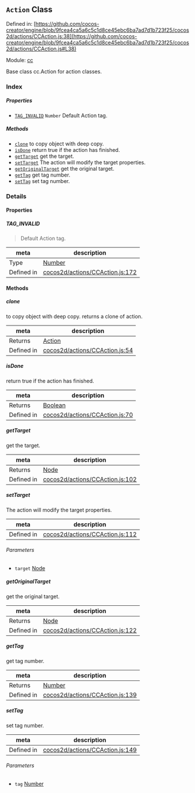 ## `Action` Class


Defined in: [https://github.com/cocos-creator/engine/blob/9fcea4ca5a6c5c1d8ce45ebc6ba7ad7d1b723f25/cocos2d/actions/CCAction.js:38](https://github.com/cocos-creator/engine/blob/9fcea4ca5a6c5c1d8ce45ebc6ba7ad7d1b723f25/cocos2d/actions/CCAction.js#L38)

Module: [cc](../modules/cc.md)


Base class cc.Action for action classes.



### Index

##### Properties

  - [`TAG_INVALID`](#taginvalid) `Number` Default Action tag.



##### Methods

  - [`clone`](#clone) to copy object with deep copy.
  - [`isDone`](#isdone) return true if the action has finished.
  - [`getTarget`](#gettarget) get the target.
  - [`setTarget`](#settarget) The action will modify the target properties.
  - [`getOriginalTarget`](#getoriginaltarget) get the original target.
  - [`getTag`](#gettag) get tag number.
  - [`setTag`](#settag) set tag number.



### Details


#### Properties


##### TAG_INVALID

> Default Action tag.

| meta | description |
|------|-------------|
| Type | <a href="https://developer.mozilla.org/en/JavaScript/Reference/Global_Objects/Number" class="crosslink external" target="_blank">Number</a> |
| Defined in | [cocos2d/actions/CCAction.js:172](https://github.com/cocos-creator/engine/blob/9fcea4ca5a6c5c1d8ce45ebc6ba7ad7d1b723f25/cocos2d/actions/CCAction.js#L172) |






<!-- Method Block -->
#### Methods


##### clone

to copy object with deep copy.
returns a clone of action.

| meta | description |
|------|-------------|
| Returns | <a href="../classes/Action.html" class="crosslink">Action</a> 
| Defined in | [cocos2d/actions/CCAction.js:54](https://github.com/cocos-creator/engine/blob/9fcea4ca5a6c5c1d8ce45ebc6ba7ad7d1b723f25/cocos2d/actions/CCAction.js#L54) |



##### isDone

return true if the action has finished.

| meta | description |
|------|-------------|
| Returns | <a href="https://developer.mozilla.org/en/JavaScript/Reference/Global_Objects/Boolean" class="crosslink external" target="_blank">Boolean</a> 
| Defined in | [cocos2d/actions/CCAction.js:70](https://github.com/cocos-creator/engine/blob/9fcea4ca5a6c5c1d8ce45ebc6ba7ad7d1b723f25/cocos2d/actions/CCAction.js#L70) |



##### getTarget

get the target.

| meta | description |
|------|-------------|
| Returns | <a href="../classes/Node.html" class="crosslink">Node</a> 
| Defined in | [cocos2d/actions/CCAction.js:102](https://github.com/cocos-creator/engine/blob/9fcea4ca5a6c5c1d8ce45ebc6ba7ad7d1b723f25/cocos2d/actions/CCAction.js#L102) |



##### setTarget

The action will modify the target properties.

| meta | description |
|------|-------------|
| Defined in | [cocos2d/actions/CCAction.js:112](https://github.com/cocos-creator/engine/blob/9fcea4ca5a6c5c1d8ce45ebc6ba7ad7d1b723f25/cocos2d/actions/CCAction.js#L112) |

###### Parameters
- `target` <a href="../classes/Node.html" class="crosslink">Node</a> 


##### getOriginalTarget

get the original target.

| meta | description |
|------|-------------|
| Returns | <a href="../classes/Node.html" class="crosslink">Node</a> 
| Defined in | [cocos2d/actions/CCAction.js:122](https://github.com/cocos-creator/engine/blob/9fcea4ca5a6c5c1d8ce45ebc6ba7ad7d1b723f25/cocos2d/actions/CCAction.js#L122) |



##### getTag

get tag number.

| meta | description |
|------|-------------|
| Returns | <a href="https://developer.mozilla.org/en/JavaScript/Reference/Global_Objects/Number" class="crosslink external" target="_blank">Number</a> 
| Defined in | [cocos2d/actions/CCAction.js:139](https://github.com/cocos-creator/engine/blob/9fcea4ca5a6c5c1d8ce45ebc6ba7ad7d1b723f25/cocos2d/actions/CCAction.js#L139) |



##### setTag

set tag number.

| meta | description |
|------|-------------|
| Defined in | [cocos2d/actions/CCAction.js:149](https://github.com/cocos-creator/engine/blob/9fcea4ca5a6c5c1d8ce45ebc6ba7ad7d1b723f25/cocos2d/actions/CCAction.js#L149) |

###### Parameters
- `tag` <a href="https://developer.mozilla.org/en/JavaScript/Reference/Global_Objects/Number" class="crosslink external" target="_blank">Number</a> 



